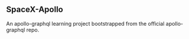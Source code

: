 ## SpaceX-Apollo

An apollo-graphql learning project bootstrapped from the official apollo-graphql repo.

